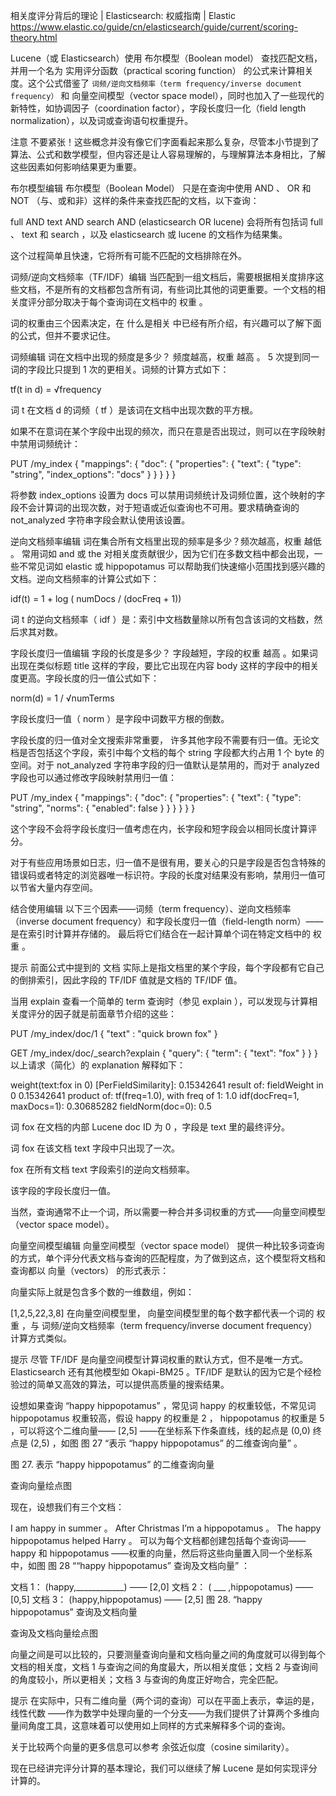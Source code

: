 

相关度评分背后的理论 | Elasticsearch: 权威指南 | Elastic https://www.elastic.co/guide/cn/elasticsearch/guide/current/scoring-theory.html

Lucene（或 Elasticsearch）使用 布尔模型（Boolean model） 查找匹配文档， 并用一个名为 实用评分函数（practical scoring function） 的公式来计算相关度。这个公式借鉴了 `词频/逆向文档频率（term frequency/inverse document frequency）` 和 向量空间模型（vector space model），同时也加入了一些现代的新特性，如协调因子（coordination factor），字段长度归一化（field length normalization），以及词或查询语句权重提升。

注意
不要紧张！这些概念并没有像它们字面看起来那么复杂，尽管本小节提到了算法、公式和数学模型，但内容还是让人容易理解的，与理解算法本身相比，了解这些因素如何影响结果更为重要。

布尔模型编辑
布尔模型（Boolean Model） 只是在查询中使用 AND 、 OR 和 NOT （与、或和非）这样的条件来查找匹配的文档，以下查询：

full AND text AND search AND (elasticsearch OR lucene)
会将所有包括词 full 、 text 和 search ，以及 elasticsearch 或 lucene 的文档作为结果集。

这个过程简单且快速，它将所有可能不匹配的文档排除在外。

词频/逆向文档频率（TF/IDF）编辑
当匹配到一组文档后，需要根据相关度排序这些文档，不是所有的文档都包含所有词，有些词比其他的词更重要。一个文档的相关度评分部分取决于每个查询词在文档中的 权重 。

词的权重由三个因素决定，在 什么是相关 中已经有所介绍，有兴趣可以了解下面的公式，但并不要求记住。

词频编辑
词在文档中出现的频度是多少？ 频度越高，权重 越高 。 5 次提到同一词的字段比只提到 1 次的更相关。词频的计算方式如下：

tf(t in d) = √frequency 


词 t 在文档 d 的词频（ tf ）是该词在文档中出现次数的平方根。

如果不在意词在某个字段中出现的频次，而只在意是否出现过，则可以在字段映射中禁用词频统计：

PUT /my_index
{
  "mappings": {
    "doc": {
      "properties": {
        "text": {
          "type":          "string",
          "index_options": "docs" 
        }
      }
    }
  }
}


将参数 index_options 设置为 docs 可以禁用词频统计及词频位置，这个映射的字段不会计算词的出现次数，对于短语或近似查询也不可用。要求精确查询的 not_analyzed 字符串字段会默认使用该设置。

逆向文档频率编辑
词在集合所有文档里出现的频率是多少？频次越高，权重 越低 。 常用词如 and 或 the 对相关度贡献很少，因为它们在多数文档中都会出现，一些不常见词如 elastic 或 hippopotamus 可以帮助我们快速缩小范围找到感兴趣的文档。逆向文档频率的计算公式如下：

idf(t) = 1 + log ( numDocs / (docFreq + 1)) 


词 t 的逆向文档频率（ idf ）是：索引中文档数量除以所有包含该词的文档数，然后求其对数。

字段长度归一值编辑
字段的长度是多少？ 字段越短，字段的权重 越高 。如果词出现在类似标题 title 这样的字段，要比它出现在内容 body 这样的字段中的相关度更高。字段长度的归一值公式如下：

norm(d) = 1 / √numTerms 


字段长度归一值（ norm ）是字段中词数平方根的倒数。

字段长度的归一值对全文搜索非常重要， 许多其他字段不需要有归一值。无论文档是否包括这个字段，索引中每个文档的每个 string 字段都大约占用 1 个 byte 的空间。对于 not_analyzed 字符串字段的归一值默认是禁用的，而对于 analyzed 字段也可以通过修改字段映射禁用归一值：

PUT /my_index
{
  "mappings": {
    "doc": {
      "properties": {
        "text": {
          "type": "string",
          "norms": { "enabled": false } 
        }
      }
    }
  }
}


这个字段不会将字段长度归一值考虑在内，长字段和短字段会以相同长度计算评分。

对于有些应用场景如日志，归一值不是很有用，要关心的只是字段是否包含特殊的错误码或者特定的浏览器唯一标识符。字段的长度对结果没有影响，禁用归一值可以节省大量内存空间。

结合使用编辑
以下三个因素——词频（term frequency）、逆向文档频率（inverse document frequency）和字段长度归一值（field-length norm）——是在索引时计算并存储的。 最后将它们结合在一起计算单个词在特定文档中的 权重 。

提示
前面公式中提到的 文档 实际上是指文档里的某个字段，每个字段都有它自己的倒排索引，因此字段的 TF/IDF 值就是文档的 TF/IDF 值。

当用 explain 查看一个简单的 term 查询时（参见 explain ），可以发现与计算相关度评分的因子就是前面章节介绍的这些：

PUT /my_index/doc/1
{ "text" : "quick brown fox" }

GET /my_index/doc/_search?explain
{
  "query": {
    "term": {
      "text": "fox"
    }
  }
}
以上请求（简化）的 explanation 解释如下：

weight(text:fox in 0) [PerFieldSimilarity]:  0.15342641 
result of:
    fieldWeight in 0                         0.15342641
    product of:
        tf(freq=1.0), with freq of 1:        1.0 
        idf(docFreq=1, maxDocs=1):           0.30685282 
        fieldNorm(doc=0):                    0.5 


词 fox 在文档的内部 Lucene doc ID 为 0 ，字段是 text 里的最终评分。



词 fox 在该文档 text 字段中只出现了一次。



fox 在所有文档 text 字段索引的逆向文档频率。



该字段的字段长度归一值。

当然，查询通常不止一个词，所以需要一种合并多词权重的方式——向量空间模型（vector space model）。

向量空间模型编辑
向量空间模型（vector space model） 提供一种比较多词查询的方式，单个评分代表文档与查询的匹配程度，为了做到这点，这个模型将文档和查询都以 向量（vectors） 的形式表示：

向量实际上就是包含多个数的一维数组，例如：

[1,2,5,22,3,8]
在向量空间模型里， 向量空间模型里的每个数字都代表一个词的 权重 ，与 词频/逆向文档频率（term frequency/inverse document frequency） 计算方式类似。

提示
尽管 TF/IDF 是向量空间模型计算词权重的默认方式，但不是唯一方式。Elasticsearch 还有其他模型如 Okapi-BM25 。TF/IDF 是默认的因为它是个经检验过的简单又高效的算法，可以提供高质量的搜索结果。

设想如果查询 “happy hippopotamus” ，常见词 happy 的权重较低，不常见词 hippopotamus 权重较高，假设 happy 的权重是 2 ， hippopotamus 的权重是 5 ，可以将这个二维向量—— [2,5] ——在坐标系下作条直线，线的起点是 (0,0) 终点是 (2,5) ，如图 图 27 “表示 “happy hippopotamus” 的二维查询向量” 。

图 27. 表示 “happy hippopotamus” 的二维查询向量

查询向量绘点图

现在，设想我们有三个文档：

I am happy in summer 。
After Christmas I’m a hippopotamus 。
The happy hippopotamus helped Harry 。
可以为每个文档都创建包括每个查询词—— happy 和 hippopotamus ——权重的向量，然后将这些向量置入同一个坐标系中，如图 图 28 ““happy hippopotamus” 查询及文档向量” ：

文档 1： (happy,____________) —— [2,0]
文档 2： ( ___ ,hippopotamus) —— [0,5]
文档 3： (happy,hippopotamus) —— [2,5]
图 28. “happy hippopotamus” 查询及文档向量

查询及文档向量绘点图

向量之间是可以比较的，只要测量查询向量和文档向量之间的角度就可以得到每个文档的相关度，文档 1 与查询之间的角度最大，所以相关度低；文档 2 与查询间的角度较小，所以更相关；文档 3 与查询的角度正好吻合，完全匹配。

提示
在实际中，只有二维向量（两个词的查询）可以在平面上表示，幸运的是， 线性代数 ——作为数学中处理向量的一个分支——为我们提供了计算两个多维向量间角度工具，这意味着可以使用如上同样的方式来解释多个词的查询。

关于比较两个向量的更多信息可以参考 余弦近似度（cosine similarity）。

现在已经讲完评分计算的基本理论，我们可以继续了解 Lucene 是如何实现评分计算的。